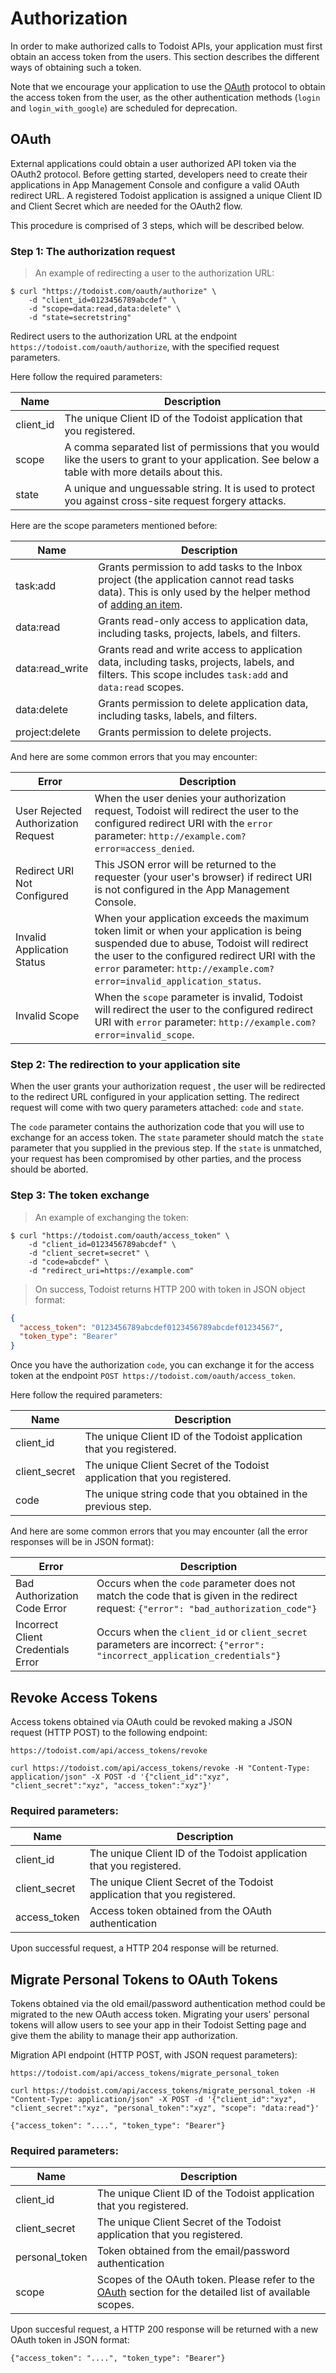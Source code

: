 # Authorization

In order to make authorized calls to Todoist APIs, your application must first obtain an access token from the users. This section describes the different ways of obtaining such a token.

Note that we encourage your application to use the [OAuth](http://en.wikipedia.org/wiki/OAuth) protocol to obtain the access token from the user, as the other authentication methods (`login` and `login_with_google`) are scheduled for deprecation.

## OAuth

External applications could obtain a user authorized API token via the OAuth2 protocol. Before getting started, developers need to create their applications in App Management Console and configure a valid OAuth redirect URL. A registered Todoist application is assigned a unique Client ID and Client Secret which are needed for the OAuth2 flow.

This procedure is comprised of 3 steps, which will be described below.

### Step 1: The authorization request

> An example of redirecting a user to the authorization URL:

```shell
$ curl "https://todoist.com/oauth/authorize" \
    -d "client_id=0123456789abcdef" \
    -d "scope=data:read,data:delete" \
    -d "state=secretstring"
```

Redirect users to the authorization URL at the endpoint `https://todoist.com/oauth/authorize`, with the specified request parameters.

Here follow the required parameters:

Name | Description
---- | -----------
client_id | The unique Client ID of the Todoist application that you registered.
scope | A comma separated list of permissions that you would like the users to grant to your application. See below a table with more details about this.
state | A unique and unguessable string. It is used to protect you against cross-site request forgery attacks.


Here are the scope parameters mentioned before:

Name | Description
---- | -----------
task:add | Grants permission to add tasks to the Inbox project (the application cannot read tasks data). This is only used by the helper method of [adding an item](#add-item).
data:read | Grants read-only access to application data, including tasks, projects, labels, and filters.
data:read_write | Grants read and write access to application data, including tasks, projects, labels, and filters. This scope includes `task:add` and `data:read` scopes.
data:delete | Grants permission to delete application data, including tasks, labels, and filters.
project:delete | Grants permission to delete projects.

And here are some common errors that you may encounter:

Error | Description
----- | -----------
User Rejected Authorization Request | When the user denies your authorization request, Todoist will redirect the user to the configured redirect URI with the `error` parameter: `http://example.com?error=access_denied`.
Redirect URI Not Configured | This JSON error will be returned to the requester (your user's browser) if redirect URI is not configured in the App Management Console.
Invalid Application Status | When your application exceeds the maximum token limit or when your application is being suspended due to abuse, Todoist will redirect the user to the configured redirect URI with the `error` parameter: `http://example.com?error=invalid_application_status`.
Invalid Scope | When the `scope` parameter is invalid, Todoist will redirect the user to the configured redirect URI with `error` parameter: `http://example.com?error=invalid_scope`.

### Step 2: The redirection to your application site

When the user grants your authorization request , the user will be redirected to the redirect URL configured in your application setting. The redirect request will come with two query parameters attached: `code` and `state`.

The `code` parameter contains the authorization code that you will use to exchange for an access token. The `state` parameter should match the `state` parameter that you supplied in the previous step.  If the `state` is unmatched, your request has been compromised by other parties, and the process should be aborted.

### Step 3: The token exchange

> An example of exchanging the token:

```shell
$ curl "https://todoist.com/oauth/access_token" \
    -d "client_id=0123456789abcdef" \
    -d "client_secret=secret" \
    -d "code=abcdef" \
    -d "redirect_uri=https://example.com"
```

> On success, Todoist returns HTTP 200 with token in JSON object format:

```json
{
  "access_token": "0123456789abcdef0123456789abcdef01234567",
  "token_type": "Bearer"
}
```

Once you have the authorization `code`, you can exchange it for the access token at the endpoint `POST https://todoist.com/oauth/access_token`.

Here follow the required parameters:

Name | Description
---- | -----------
client_id | The unique Client ID of the Todoist application that you registered.
client_secret | The unique Client Secret of the Todoist application that you registered.
code | The unique string code that you obtained in the previous step.

And here are some common errors that you may encounter (all the error responses will be in JSON format):

Error | Description
----- | -----------
Bad Authorization Code Error | Occurs when the `code` parameter does not match the code that is given in the redirect request: `{"error": "bad_authorization_code"}`
Incorrect Client Credentials Error | Occurs when the `client_id` or `client_secret` parameters are incorrect: `{"error": "incorrect_application_credentials"}`


## Revoke Access Tokens

Access tokens obtained via OAuth could be revoked making a JSON request (HTTP POST) to the following endpoint:
```
https://todoist.com/api/access_tokens/revoke
```


```shell
curl https://todoist.com/api/access_tokens/revoke -H "Content-Type: application/json" -X POST -d '{"client_id":"xyz", "client_secret":"xyz", "access_token":"xyz"}'
```

### Required parameters:

Name | Description
---- | -----------
client_id | The unique Client ID of the Todoist application that you registered.
client_secret | The unique Client Secret of the Todoist application that you registered.
access_token | Access token obtained from the OAuth authentication

Upon successful request, a HTTP 204 response will be returned.


## Migrate Personal Tokens to OAuth Tokens

Tokens obtained via the old email/password authentication method could
be migrated to the new OAuth access token. Migrating your users' personal tokens will allow users to see your app in their Todoist Setting page and give them the ability to manage their app authorization.

Migration API endpoint (HTTP POST, with JSON request parameters):
```
https://todoist.com/api/access_tokens/migrate_personal_token
```

```shell
curl https://todoist.com/api/access_tokens/migrate_personal_token -H "Content-Type: application/json" -X POST -d '{"client_id":"xyz", "client_secret":"xyz", "personal_token":"xyz", "scope": "data:read"}'

{"access_token": "....", "token_type": "Bearer"}
```

### Required parameters:

Name | Description
---- | -----------
client_id | The unique Client ID of the Todoist application that you registered.
client_secret | The unique Client Secret of the Todoist application that you registered.
personal_token | Token obtained from the email/password authentication
scope | Scopes of the OAuth token. Please refer to the [OAuth](https://developer.todoist.com/#oauth) section for the detailed list of available scopes.

Upon succesful request, a HTTP 200 response will be returned with a new OAuth token in JSON format:
```
{"access_token": "....", "token_type": "Bearer"}
```


